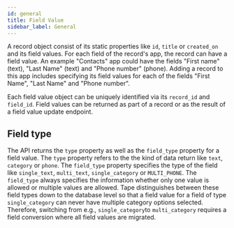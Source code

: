 ```yaml
---
id: general
title: Field Value
sidebar_label: General
---
```


A record object consist of its static properties like `id`, `title` or `created_on` and its field values. For each field of the record's app, the record can have a field value.
An example "Contacts" app could have the fields "First name" (text), "Last Name" (text) and "Phone number" (phone). Adding a record to this app includes specifying its field values for each of the fields "First Name", "Last Name" and "Phone number".

Each field value object can be uniquely identified via its `record_id` and `field_id`. Field values can be returned as part of a record or as the result of a field value update endpoint.

## Field type

The API returns the `type` property as well as the `field_type` property for a field value. The `type` property refers to the the kind of data return like `text`, `category` or `phone`. The `field_type` property specifies the type of the field like `single_text`, `multi_text`, `single_category` or `MULTI_PHONE`. The `field_type` always specifies the information whether only one value is allowed or multiple values are allowed. Tape distinguishes between these field types down to the database level so that a field value for a field of type `single_category` can never have multiple category options selected. Therefore, switching from e.g., `single_category`to `multi_category` requires a field conversion where all field values are migrated.
